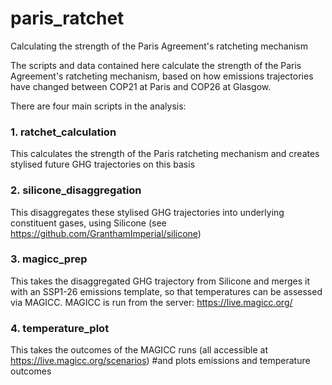 # paris_ratchet
Calculating the strength of the Paris Agreement's ratcheting mechanism

The scripts and data contained here calculate the strength of the Paris Agreement's ratcheting mechanism, based on
how emissions trajectories have changed between COP21 at Paris and COP26 at Glasgow.

There are four main scripts in the analysis:
### 1. ratchet_calculation
This calculates the strength of the Paris ratcheting mechanism and creates stylised future GHG trajectories on this basis

### 2. silicone_disaggregation
This disaggregates these stylised GHG trajectories into underlying constituent gases, using Silicone (see https://github.com/GranthamImperial/silicone)

### 3. magicc_prep
This takes the disaggregated GHG trajectory from Silicone and merges it with an SSP1-26 emissions template, so that 
temperatures can be assessed via MAGICC. MAGICC is run from the server: https://live.magicc.org/

### 4. temperature_plot
This takes the outcomes of the MAGICC runs (all accessible at https://live.magicc.org/scenarios)
#and plots emissions and temperature outcomes
